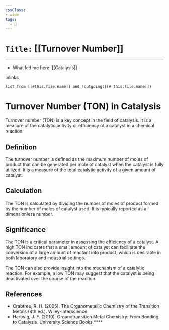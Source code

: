 ```yaml
---
cssClass:
- wide
tags:
  - 🧪
---
```


# `Title:` [[Turnover Number]]
--- 

- What led me here: [[Catalysis]]

Inlinks
```dataview 
list from [[#this.file.name]] and !outgoing([[# this.file.name]]) 
```

# Turnover Number (TON) in Catalysis

Turnover number (TON) is a key concept in the field of catalysis. It is a measure of the catalytic activity or efficiency of a catalyst in a chemical reaction.

## Definition

The turnover number is defined as the maximum number of moles of product that can be generated per mole of catalyst when the catalyst is fully utilized. It is a measure of the total catalytic activity of a given amount of catalyst.

## Calculation

The TON is calculated by dividing the number of moles of product formed by the number of moles of catalyst used. It is typically reported as a dimensionless number.

## Significance

The TON is a critical parameter in assessing the efficiency of a catalyst. A high TON indicates that a small amount of catalyst can facilitate the conversion of a large amount of reactant into product, which is desirable in both laboratory and industrial settings.

The TON can also provide insight into the mechanism of a catalytic reaction. For example, a low TON may suggest that the catalyst is being deactivated over the course of the reaction.

## References

- Crabtree, R. H. (2005). The Organometallic Chemistry of the Transition Metals (4th ed.). Wiley-Interscience.
- Hartwig, J. F. (2010). Organotransition Metal Chemistry: From Bonding to Catalysis. University Science Books.****